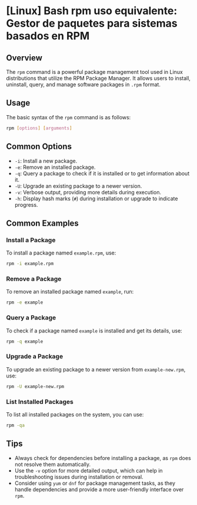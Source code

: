 # [Linux] Bash rpm uso equivalente: Gestor de paquetes para sistemas basados en RPM

## Overview
The `rpm` command is a powerful package management tool used in Linux distributions that utilize the RPM Package Manager. It allows users to install, uninstall, query, and manage software packages in `.rpm` format.

## Usage
The basic syntax of the `rpm` command is as follows:

```bash
rpm [options] [arguments]
```

## Common Options
- `-i`: Install a new package.
- `-e`: Remove an installed package.
- `-q`: Query a package to check if it is installed or to get information about it.
- `-U`: Upgrade an existing package to a newer version.
- `-v`: Verbose output, providing more details during execution.
- `-h`: Display hash marks (`#`) during installation or upgrade to indicate progress.

## Common Examples

### Install a Package
To install a package named `example.rpm`, use:
```bash
rpm -i example.rpm
```

### Remove a Package
To remove an installed package named `example`, run:
```bash
rpm -e example
```

### Query a Package
To check if a package named `example` is installed and get its details, use:
```bash
rpm -q example
```

### Upgrade a Package
To upgrade an existing package to a newer version from `example-new.rpm`, use:
```bash
rpm -U example-new.rpm
```

### List Installed Packages
To list all installed packages on the system, you can use:
```bash
rpm -qa
```

## Tips
- Always check for dependencies before installing a package, as `rpm` does not resolve them automatically.
- Use the `-v` option for more detailed output, which can help in troubleshooting issues during installation or removal.
- Consider using `yum` or `dnf` for package management tasks, as they handle dependencies and provide a more user-friendly interface over `rpm`.